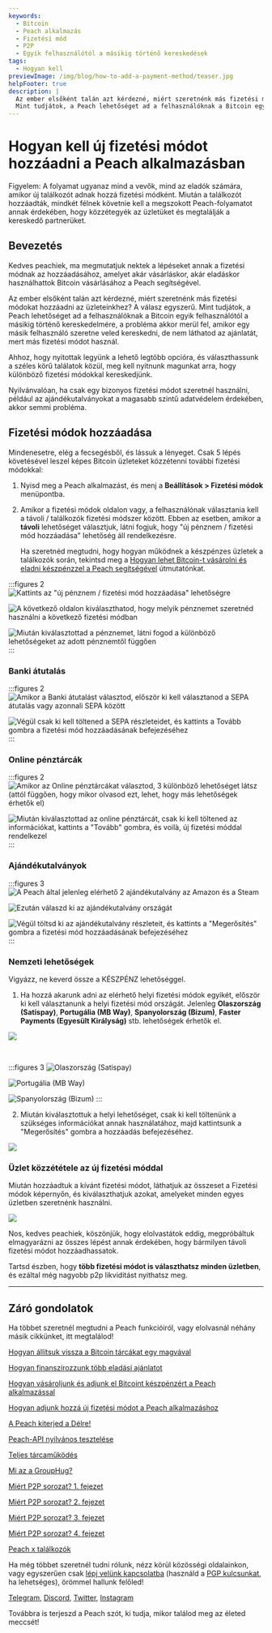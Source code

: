 ```yaml
---
keywords:
  - Bitcoin
  - Peach alkalmazás
  - Fizetési mód
  - P2P
  - Egyik felhasználótól a másikig történő kereskedések
tags:
  - Hogyan kell
previewImage: /img/blog/how-to-add-a-payment-method/teaser.jpg
helpFooter: true
description: |
  Az ember elsőként talán azt kérdezné, miért szeretnénk más fizetési módokat hozzáadni az üzleteinkhez? A válasz egyszerű.
  Mint tudjátok, a Peach lehetőséget ad a felhasználóknak a Bitcoin egyik felhasználótól a másikig történő kereskedelmére, a probléma akkor merül fel, amikor egy másik felhasználó szeretne veled kereskedni, de nem láthatod az ajánlatát, mert más fizetési módot használ. Ahhoz, hogy nyitottak legyünk a lehető legtöbb opcióra, és választhassunk a széles körű találatok közül, meg kell nyitnunk magunkat arra, hogy különböző fizetési módokkal kereskedjünk.
---
```


# Hogyan kell új fizetési módot hozzáadni a Peach alkalmazásban

Figyelem: A folyamat ugyanaz mind a vevők, mind az eladók számára, amikor új találkozót adnak hozzá fizetési módként. Miután a találkozót hozzáadták, mindkét félnek követnie kell a megszokott Peach-folyamatot annak érdekében, hogy közzétegyék az üzletüket és megtalálják a kereskedő partnerüket.

## Bevezetés

Kedves peachiek, ma megmutatjuk nektek a lépéseket annak a fizetési módnak az hozzáadásához, amelyet akár vásárláskor, akár eladáskor használhattok Bitcoin vásárlásához a Peach segítségével.

Az ember elsőként talán azt kérdezné, miért szeretnénk más fizetési módokat hozzáadni az üzleteinkhez? A válasz egyszerű. Mint tudjátok, a Peach lehetőséget ad a felhasználóknak a Bitcoin egyik felhasználótól a másikig történő kereskedelmére, a probléma akkor merül fel, amikor egy másik felhasználó szeretne veled kereskedni, de nem láthatod az ajánlatát, mert más fizetési módot használ.

Ahhoz, hogy nyitottak legyünk a lehető legtöbb opcióra, és választhassunk a széles körű találatok közül, meg kell nyitnunk magunkat arra, hogy különböző fizetési módokkal kereskedjünk.

Nyilvánvalóan, ha csak egy bizonyos fizetési módot szeretnél használni, például az ajándékutalványokat a magasabb szintű adatvédelem érdekében, akkor semmi probléma.

## Fizetési módok hozzáadása

Mindenesetre, elég a fecsegésből, és lássuk a lényeget. Csak 5 lépés követésével leszel képes Bitcoin üzleteket közzétenni további fizetési módokkal:

1. Nyisd meg a Peach alkalmazást, és menj a **Beállítások > Fizetési módok** menüpontba.

2. Amikor a fizetési módok oldalon vagy, a felhasználónak választania kell a távoli / találkozók fizetési módszer között.
   Ebben az esetben, amikor a **távoli** lehetőséget választjuk, látni fogjuk, hogy "új pénznem / fizetési mód hozzáadása" lehetőség áll rendelkezésre.

   Ha szeretnéd megtudni, hogy hogyan működnek a készpénzes üzletek a találkozók során, tekintsd meg a [Hogyan lehet Bitcoin-t vásárolni és eladni készpénzzel a Peach segítségével](/blog/how-to-buy-and-sell-bitcoin-with-cash-using-peach/) útmutatónkat.

:::figures 2
![Kattints az "új pénznem / fizetési mód hozzáadása" lehetőségre](/img/blog/how-to-add-a-payment-method/add-1.png)

![A következő oldalon kiválaszthatod, hogy melyik pénznemet szeretnéd használni a következő fizetési módban](/img/blog/how-to-add-a-payment-method/add-2.png)

![Miután kiválasztottad a pénznemet, látni fogod a különböző lehetőségeket az adott pénznemtől függően](/img/blog/how-to-add-a-payment-method/add-3.png)
:::

### Banki átutalás

:::figures 2
![Amikor a Banki átutalást választod, először ki kell választanod a SEPA átutalás vagy azonnali SEPA között](/img/blog/how-to-add-a-payment-method/bank-transfer-1.png)

![Végül csak ki kell töltened a SEPA részleteidet, és kattints a **Tovább** gombra a fizetési mód hozzáadásának befejezéséhez](/img/blog/how-to-add-a-payment-method/bank-transfer-2.png)
:::

### Online pénztárcák

:::figures 2
![Amikor az Online pénztárcákat választod, 3 különböző lehetőséget látsz (attól függően, hogy mikor olvasod ezt, lehet, hogy más lehetőségek érhetők el)](/img/blog/how-to-add-a-payment-method/online-wallets-1.png)

![Miután kiválasztottad az online pénztárcát, csak ki kell töltened az információkat, kattints a "Tovább" gombra, és voilà, új fizetési móddal rendelkezel](/img/blog/how-to-add-a-payment-method/online-wallets-2.png)
:::

### Ajándékutalványok

:::figures 3
![A Peach által jelenleg elérhető 2 ajándékutalvány az Amazon és a Steam](/img/blog/how-to-add-a-payment-method/gift-cards-1.png)

![Ezután válaszd ki az ajándékutalvány országát](/img/blog/how-to-add-a-payment-method/gift-cards-2.png)

![Végül töltsd ki az ajándékutalvány részleteit, és kattints a "Megerősítés" gombra a fizetési mód hozzáadásának befejezéséhez](/img/blog/how-to-add-a-payment-method/gift-cards-3.png)
:::

### Nemzeti lehetőségek

Vigyázz, ne keverd össze a KÉSZPÉNZ lehetőséggel.

1. Ha hozzá akarunk adni az elérhető helyi fizetési módok egyikét, először ki kell választanunk a helyi fizetési mód országát. Jelenleg **Olaszország (Satispay)**, **Portugália (MB Way)**, **Spanyolország (Bizum)**, **Faster Payments (Egyesült Királyság)** stb. lehetőségek érhetők el.

![](/img/blog/how-to-add-a-payment-method/national-options-1.png)

<br>

:::figures 3
![**Olaszország (Satispay)**](/img/blog/how-to-add-a-payment-method/national-options-italy.png)

![**Portugália (MB Way)**](/img/blog/how-to-add-a-payment-method/national-options-portugal.png)

![**Spanyolország (Bizum)**](/img/blog/how-to-add-a-payment-method/national-options-spain.png)
:::

2. Miután kiválasztottuk a helyi lehetőséget, csak ki kell töltenünk a szükséges információkat annak használatához, majd kattintsunk a "Megerősítés" gombra a hozzáadás befejezéséhez.

![](/img/blog/how-to-add-a-payment-method/national-options-details.png)

### Üzlet közzététele az új fizetési móddal

Miután hozzáadtuk a kívánt fizetési módot, láthatjuk az összeset a Fizetési módok képernyőn, és kiválaszthatjuk azokat, amelyeket minden egyes üzletben szeretnénk használni.

![](/img/blog/how-to-add-a-payment-method/publish-1.png)

Nos, kedves peachiek, köszönjük, hogy elolvastátok eddig, megpróbáltuk elmagyarázni az összes lépést annak érdekében, hogy bármilyen távoli fizetési módot hozzáadhassatok.

Tartsd észben, hogy **több fizetési módot is választhatsz minden üzletben**, és ezáltal még nagyobb p2p likviditást nyithatsz meg.

---

## Záró gondolatok

Ha többet szeretnél megtudni a Peach funkcióiról, vagy elolvasnál néhány másik cikkünket, itt megtalálod!

[Hogyan állítsuk vissza a Bitcoin tárcákat egy magvával](https://peachbitcoin.com/hu/blog/how-to-restore-peach-wallet/)

[Hogyan finanszírozzunk több eladási ajánlatot](https://peachbitcoin.com/hu/blog/funding-multiple-sell-offers/)

[Hogyan vásároljunk és adjunk el Bitcoint készpénzért a Peach alkalmazással](https://peachbitcoin.com/hu/blog/how-to-buy-and-sell-bitcoin-with-cash-using-peach/)

[Hogyan adjunk hozzá új fizetési módot a Peach alkalmazáshoz](https://peachbitcoin.com/hu/blog/how-to-add-a-payment-method/)

[A Peach kiterjed a Délre!](https://peachbitcoin.com/hu/blog/peach-expands-to-the-global-south/)

[Peach-API nyilvános tesztelése](https://peachbitcoin.com/hu/blog/making-our-peach-api-public/)

[Teljes tárcaműködés](https://peachbitcoin.com/hu/blog/full-wallet-functionality/)

[Mi az a GroupHug?](https://peachbitcoin.com/hu/blog/group-hug/)

[Miért P2P sorozat? 1. fejezet](https://peachbitcoin.com/hu/blog/why-p2p-chapter-1/)

[Miért P2P sorozat? 2. fejezet](https://peachbitcoin.com/hu/blog/why-p2p-chapter-2/)

[Miért P2P sorozat? 3. fejezet](https://peachbitcoin.com/hu/blog/why-p2p-chapter-3-circular-economies/)

[Miért P2P sorozat? 4. fejezet](https://peachbitcoin.com/hu/blog/why-p2p-chapter-4-chains-of-trust/)

[Peach x találkozók](https://peachbitcoin.com/hu/blog/peach-for-meetups/)

Ha még többet szeretnél tudni rólunk, nézz körül közösségi oldalainkon, vagy egyszerűen csak [lépj velünk kapcsolatba](mailto:hello@peachbitcoin.com) (használd a [PGP kulcsunkat](https://keys.openpgp.org/vks/v1/by-fingerprint/48339A19645E2E53488E0E5479E1B270FACD1BD2), ha lehetséges), örömmel hallunk felőled!

[Telegram](https://t.me/+GkOW1J-ixBBkZWRk), [Discord](https://discord.gg/ypeHz3SW54), [Twitter](https://twitter.com/peachbitcoin), [Instagram](https://instagram.com/peachbitcoin)

Továbbra is terjeszd a Peach szót, ki tudja, mikor találod meg az életed meccsét!

